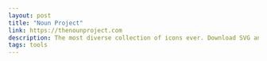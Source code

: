 ```yaml
---
layout: post
title: "Noun Project"
link: https://thenounproject.com
description: The most diverse collection of icons ever. Download SVG and PNG.
tags: tools
---
```

